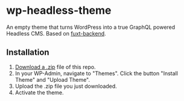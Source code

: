 # wp-headless-theme

An empty theme that turns WordPress into a true GraphQL powered Headless CMS. Based on [fuxt-backend](https://github.com/funkhaus/fuxt-backend).

## Installation

1. [Download a .zip](https://github.com/madebyfabian/wp-headless-theme/archive/refs/heads/main.zip) file of this repo.
2. In your WP-Admin, navigate to "Themes". Click the button "Install Theme" and "Upload Theme".
3. Upload the .zip file you just downloaded.
4. Activate the theme.
